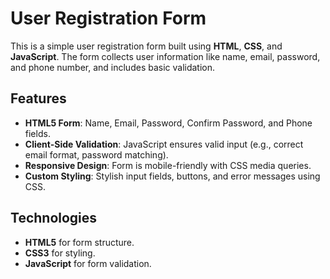 # User Registration Form

This is a simple user registration form built using **HTML**, **CSS**, and **JavaScript**. The form collects user information like name, email, password, and phone number, and includes basic validation.

## Features

- **HTML5 Form**: Name, Email, Password, Confirm Password, and Phone fields.
- **Client-Side Validation**: JavaScript ensures valid input (e.g., correct email format, password matching).
- **Responsive Design**: Form is mobile-friendly with CSS media queries.
- **Custom Styling**: Stylish input fields, buttons, and error messages using CSS.

## Technologies

- **HTML5** for form structure.
- **CSS3** for styling.
- **JavaScript** for form validation.


